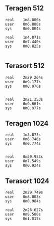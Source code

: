 
## Teragen 512
```
real    1m8.006s
user    0m6.880s
sys     0m0.804s

real    1m4.871s
user    0m7.440s
sys     0m0.825s


```

## Terasort 512
```
real    2m29.264s
user    0m9.177s
sys     0m0.976s


real    2m21.353s
user    0m9.661s
sys     0m0.977s
```


## Teragen 1024
```
real    1m3.873s
user    0m6.746s
sys     0m0.774s


real    0m59.953s
user    0m7.549s
sys     0m0.924s
```

## Terasort 1024
```
real    2m29.749s
user    0m8.803s
sys     0m0.984s

real    2m26.627s
user    0m9.580s
sys     0m1.017s
```


